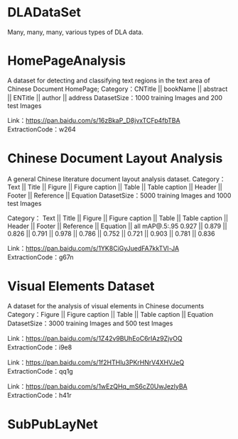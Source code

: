 # DLADataSet
Many, many, many, various types of DLA data.

# HomePageAnalysis
A dataset for detecting and classifying text regions in the text area of Chinese Document HomePage;
Category：CNTitle || bookName || abstract || ENTitle || author || address
DatasetSize：1000 training Images and 200 test Images

Link：https://pan.baidu.com/s/16zBkaP_D8jvxTCFp4fbTBA ExtractionCode：w264

# Chinese Document Layout Analysis
A general Chinese literature document layout analysis dataset.
Category：Text || Title || Figure || Figure caption || Table || Table caption || Header || Footer || Reference || Equation
DatasetSize：5000 training Images and 1000 test Images

Category：  Text  || Title || Figure || Figure caption || Table || Table caption || Header || Footer || Reference || Equation || all
mAP@.5:.95  0.927 || 0.879 || 0.826  || 0.791 || 0.978 || 0.786 || 0.752 || 0.721 || 0.903 || 0.781 || 0.836

Link：https://pan.baidu.com/s/1YK8CiGyJuedFA7kkTVl-JA  ExtractionCode：g67n

# Visual Elements Dataset
A dataset for the analysis of visual elements in Chinese documents
Category：Figure || Figure caption || Table || Table caption || Equation
DatasetSize：3000 training Images and 500 test Images

Link：https://pan.baidu.com/s/1Z42v9BUhEoC6rIAz9ZjvOQ  ExtractionCode：i9e8

Link：https://pan.baidu.com/s/1f2HTHlu3PKrHNrV4XHVJeQ  ExtractionCode：qq1g

Link：https://pan.baidu.com/s/1wEzQHq_mS6cZ0UwJezlyBA  ExtractionCode：h41r

# SubPubLayNet






